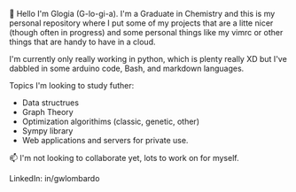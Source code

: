🌱 Hello I'm Glogia (G-lo-gi-a). I'm a Graduate in Chemistry and this is my
personal repository where I put some of my projects that are a litte nicer 
(though often in progress) and some personal things like my vimrc or other 
things that are handy to have in a cloud.

I'm currently only really working in python, which is plenty really XD but
I've dabbled in some arduino code, Bash, and markdown languages.

Topics I'm looking to study futher:
- Data structrues 
- Graph Theory 
- Optimization algorithims (classic, genetic, other)
- Sympy library
- Web applications and servers for private use.

📫 I'm not looking to collaborate yet, lots to work on for myself. 

LinkedIn: in/gwlombardo
<!---
glogia-github/glogia-github is a ✨ special ✨ repository because its `README.md` (this file) appears on your GitHub profile.
You can click the Preview link to take a look at your changes.
--->
